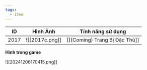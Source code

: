 ```yaml
---
tags:
  - item
---
```


| ID   | Hình Ảnh       | Tính năng sử dụng             |
| ---- | -------------- | ----------------------------- |
| 2017 | ![[2017c.png]] | [[(Coming) Trang Bị Đặc Thù]] |
**Hình trong game**

![[20241206170415.png]]